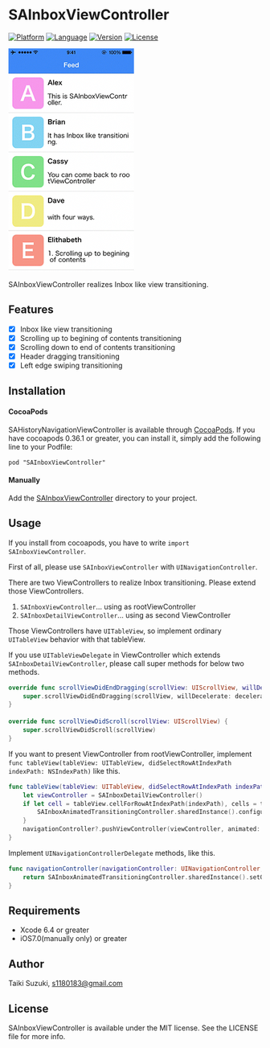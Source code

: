 # SAInboxViewController

[![Platform](http://img.shields.io/badge/platform-ios-blue.svg?style=flat
)](https://developer.apple.com/iphone/index.action)
[![Language](http://img.shields.io/badge/language-swift-brightgreen.svg?style=flat
)](https://developer.apple.com/swift)
[![Version](https://img.shields.io/cocoapods/v/SAInboxViewController.svg?style=flat)](http://cocoapods.org/pods/SAInboxViewController)
[![License](https://img.shields.io/cocoapods/l/SAInboxViewController.svg?style=flat)](http://cocoapods.org/pods/SAInboxViewController)

![](./SampleImage/sample.gif)

SAInboxViewController realizes Inbox like view transitioning.

## Features

- [x] Inbox like view transitioning
- [x] Scrolling up to begining of contents transitioning
- [x] Scrolling down to end of contents transitioning
- [x] Header dragging transitioning
- [x] Left edge swiping transitioning

## Installation

#### CocoaPods

SAHistoryNavigationViewController is available through [CocoaPods](http://cocoapods.org). If you have cocoapods 0.36.1 or greater, you can install
it, simply add the following line to your Podfile:

	pod "SAInboxViewController"


#### Manually

Add the [SAInboxViewController](./SAInboxViewController) directory to your project.

## Usage

If you install from cocoapods, you have to write `import SAInboxViewController`.

First of all, please use `SAInboxViewController` with `UINavigationController`.

There are two ViewControllers to realize Inbox transitioning. Please extend those ViewControllers.

1. `SAInboxViewController`... using as rootViewController
2. `SAInboxDetailViewController`... using as second ViewController

Those ViewControllers have `UITableView`, so implement ordinary `UITableView` behavior with that tableView.

If you use `UITableViewDelegate` in ViewController which extends `SAInboxDetailViewController`, please call super methods for below two methods.

```swift
override func scrollViewDidEndDragging(scrollView: UIScrollView, willDecelerate decelerate: Bool) {
    super.scrollViewDidEndDragging(scrollView, willDecelerate: decelerate)
}

override func scrollViewDidScroll(scrollView: UIScrollView) {
	super.scrollViewDidScroll(scrollView)
}
```

If you want to present ViewController from rootViewController, implement `func tableView(tableView: UITableView, didSelectRowAtIndexPath indexPath: NSIndexPath)` like this.

```swift
func tableView(tableView: UITableView, didSelectRowAtIndexPath indexPath: NSIndexPath) {
    let viewController = SAInboxDetailViewController()
    if let cell = tableView.cellForRowAtIndexPath(indexPath), cells = tableView.visibleCells() as? [UITableViewCell] {
        SAInboxAnimatedTransitioningController.sharedInstance().configureCotainerView(view, cell: cell, cells: cells, headerImage: headerView.screenshotImage())
    }        
    navigationController?.pushViewController(viewController, animated: true)
}
```

Implement `UINavigationControllerDelegate` methods, like this.

```swift
func navigationController(navigationController: UINavigationController, animationControllerForOperation operation: UINavigationControllerOperation, fromViewController fromVC: UIViewController, toViewController toVC: UIViewController) -> UIViewControllerAnimatedTransitioning? {
    return SAInboxAnimatedTransitioningController.sharedInstance().setOperation(operation)
}
```

## Requirements

- Xcode 6.4 or greater
- iOS7.0(manually only) or greater

## Author

Taiki Suzuki, s1180183@gmail.com

## License

SAInboxViewController is available under the MIT license. See the LICENSE file for more info.
